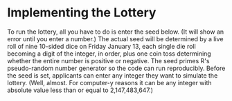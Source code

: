 # Implementing the Lottery
To run the lottery, all you have to do is enter the seed below. (It will show an error until you enter a number.) The actual seed will be determined by a live roll of nine 10-sided dice on Friday January 13, each single die roll becoming a digit of the integer, in order, plus one coin toss determining whether the entire number is positive or negative. The seed primes R's pseudo-random number generator so the code can run reproducibly. Before the seed is set, applicants can enter any integer they want to simulate the lottery. (Well, almost. For computer-y reasons it can be any integer with absolute value less than or equal to 2,147,483,647.)

